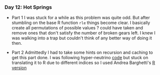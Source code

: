 ### **Day 12**: Hot Springs

-   Part 1 I was stuck for a while as this problem was quite odd. But after stumbling on the base R function `rle` things become clear. I basically create all permutations of possible values ? could have taken and remove ones that don't satisfy the number of broken gears left. I knew I was walking into a trap but couldn't think of any better way of doing it then.

-   Part 2 Admittedly I had to take some hints on recursion and caching to get this part done. I was following hyper-neutrino [code](https://github.com/hyper-neutrino/advent-of-code/blob/main/2023/day12p2.py) but stuck on translating it to R due to different indices so I used Andrea Barghetti's [R version](https://github.com/AndreaBarghetti/AdventOfCode/blob/main/AoC2023/Day12/day12.R)

